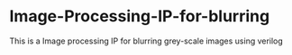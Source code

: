 # Image-Processing-IP-for-blurring
This is a Image processing IP for blurring grey-scale images using verilog
